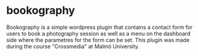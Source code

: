 # bookography
Bookography is a simple wordpress plugin that contains a contact form for users to book a photography session as well as a menu on the dashboard side where the parametres for the form can be set. This plugin was made during the course "Crossmedia" at Malmö University. 

